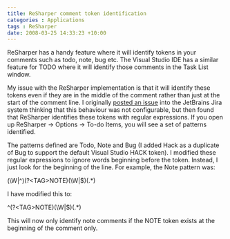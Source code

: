 ```yaml
---
title: ReSharper comment token identification
categories : Applications
tags : ReSharper
date: 2008-03-25 14:33:23 +10:00
---
```


ReSharper has a handy feature where it will identify tokens in your comments such as todo, note, bug etc. The Visual Studio IDE has a similar feature for TODO where it will identify those comments in the Task List window.

My issue with the ReSharper implementation is that it will identify these tokens even if they are in the middle of the comment rather than just at the start of the comment line. I originally [posted an issue][0] into the JetBrains Jira system thinking that this behaviour was not configurable, but then found that ReSharper identifies these tokens with regular expressions. If you open up ReSharper -&gt; Options -&gt; To-do Items, you will see a set of patterns identified. 

The patterns defined are Todo, Note and Bug (I added Hack as a duplicate of Bug to support the default Visual Studio HACK token). I modified these regular expressions to ignore words beginning before the token. Instead, I just look for the beginning of the line. For example, the Note pattern was:

(\W|^)(?<TAG&gt;NOTE)(\W|$)(.*)

I have modified this to:

^(?<TAG&gt;NOTE)(\W|$)(.*)

This will now only identify note comments if the NOTE token exists at the beginning of the comment only.

[0]: http://www.jetbrains.net/jira/browse/RSRP-62418
